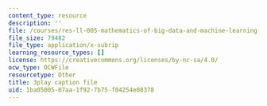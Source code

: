 ```yaml
---
content_type: resource
description: ''
file: /courses/res-ll-005-mathematics-of-big-data-and-machine-learning-january-iap-2020/1ba0500507aa1f927b75f04254e08378_zNGKX-4PRsk.srt
file_size: 79482
file_type: application/x-subrip
learning_resource_types: []
license: https://creativecommons.org/licenses/by-nc-sa/4.0/
ocw_type: OCWFile
resourcetype: Other
title: 3play caption file
uid: 1ba05005-07aa-1f92-7b75-f04254e08378
---
```

